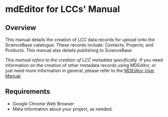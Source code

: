 # mdEditor for LCCs' Manual

## **Overview**

This manual details the creation of LCC data records for upload onto the ScienceBase catalogue. These records include: Contacts; Projects; and Products. This manual also details publishing to ScienceBase

_This manual refers to the creation of LCC metadata specifically_. If you need information on the creation of other metadata records using MDEditor, or just need more information in general, please refer to the [MDEditor User Manual](https://adiwg.gitbooks.io/mdeditor/content/).

## Requirements

* Google Chrome Web Browser
* Meta Information about your project, as needed.



